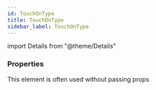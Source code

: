 ```yaml
---
id: TouchOnType
title: TouchOnType
sidebar_label: TouchOnType
---
```


import Details from "@theme/Details"




### Properties

This element is often used without passing props

